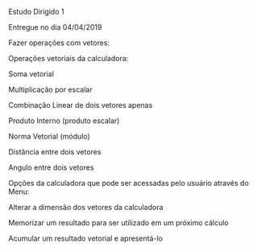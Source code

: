Estudo Dirigido 1

Entregue no dia 04/04/2019

Fazer operações com vetores:

Operações vetoriais da calculadora:

Soma vetorial

Multiplicação por escalar

Combinação Linear de dois vetores apenas

Produto Interno (produto escalar)

Norma Vetorial (módulo)

Distância entre dois vetores

Angulo entre dois vetores


Opções da calculadora que pode ser acessadas pelo usuário através do Menu:


Alterar a dimensão dos vetores da calculadora

Memorizar um resultado para ser utilizado em um próximo cálculo

Acumular um resultado vetorial e apresentá-lo
